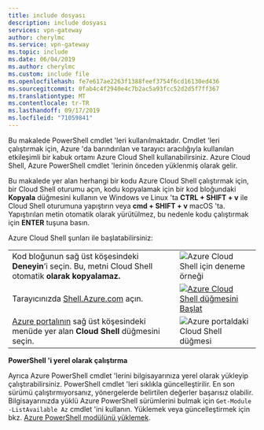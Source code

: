 ```yaml
---
title: include dosyası
description: include dosyası
services: vpn-gateway
author: cherylmc
ms.service: vpn-gateway
ms.topic: include
ms.date: 06/04/2019
ms.author: cherylmc
ms.custom: include file
ms.openlocfilehash: fe7e617ae2263f1388feef3754f6cd16130ed436
ms.sourcegitcommit: 0fab4c4f2940e4c7b2ac5a93fcc52d2d5f7ff367
ms.translationtype: MT
ms.contentlocale: tr-TR
ms.lasthandoff: 09/17/2019
ms.locfileid: "71059841"
---
```

Bu makalede PowerShell cmdlet 'leri kullanılmaktadır. Cmdlet 'leri çalıştırmak için, Azure 'da barındırılan ve tarayıcı aracılığıyla kullanılan etkileşimli bir kabuk ortamı Azure Cloud Shell kullanabilirsiniz. Azure Cloud Shell, Azure PowerShell cmdlet 'lerinin önceden yüklenmiş olarak gelir.

Bu makalede yer alan herhangi bir kodu Azure Cloud Shell çalıştırmak için, bir Cloud Shell oturumu açın, kodu kopyalamak için bir kod bloğundaki **Kopyala** düğmesini kullanın ve Windows ve Linux 'ta __CTRL + SHIFT + v__ ile Cloud Shell oturumuna yapıştırın veya __cmd + SHIFT + v__ macOS 'ta. Yapıştırılan metin otomatik olarak yürütülmez, bu nedenle kodu çalıştırmak için **ENTER** tuşuna basın.

Azure Cloud Shell şunları ile başlatabilirsiniz:

|  |   |
|-----------------------------------------------|---|
| Kod bloğunun sağ üst köşesindeki **Deneyin**’i seçin. Bu, metni Cloud Shell otomatik __olarak kopyalamaz.__ | ![Azure Cloud Shell için deneme örneği](./media/cloud-shell-try-it/hdi-azure-cli-try-it.png) |
| Tarayıcınızda [Shell.Azure.com](https://shell.azure.com) açın. | [![Azure Cloud Shell düğmesini Başlat](./media/cloud-shell-try-it/hdi-launch-cloud-shell.png)](https://shell.azure.com) |
| [Azure portalının](https://portal.azure.com) sağ üst köşesindeki menüde yer alan **Cloud Shell** düğmesini seçin. | ![Azure portaldaki Cloud Shell düğmesi](./media/cloud-shell-try-it/hdi-cloud-shell-menu.png) |

**PowerShell 'i yerel olarak çalıştırma**

Ayrıca Azure PowerShell cmdlet 'lerini bilgisayarınıza yerel olarak yükleyip çalıştırabilirsiniz. PowerShell cmdlet 'leri sıklıkla güncelleştirilir. En son sürümü çalıştırmıyorsanız, yönergelerde belirtilen değerler başarısız olabilir. Bilgisayarınızda yüklü Azure PowerShell sürümlerini bulmak için `Get-Module -ListAvailable Az` cmdlet 'ini kullanın. Yüklemek veya güncelleştirmek için bkz. [Azure PowerShell modülünü yüklemek](/powershell/azure/install-az-ps).
